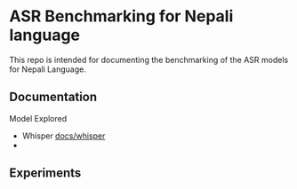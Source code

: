 # ASR Benchmarking for Nepali language

This repo is intended for documenting the benchmarking of the ASR
models for Nepali Language.


## Documentation
Model Explored
- Whisper [docs/whisper](/docs/whisper/whisper.md)
-

## Experiments


